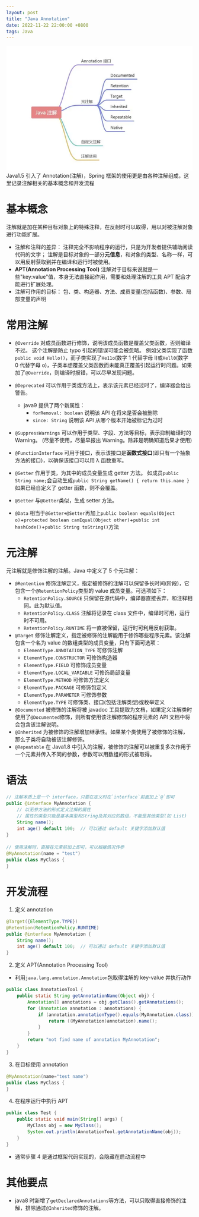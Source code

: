 ```yaml
---
layout: post
title: "Java Annotation"
date: 2022-11-22 22:00:00 +0800
tags: Java
---
```


![annotation](/assets/images/2022-11-22-Java_Annotation_1.webp)
Java1.5 引入了 Annotation(注解)，Spring 框架的使用更是由各种注解组成，这里记录注解相关的基本概念和开发流程

# 基本概念

注解就是加在某种目标对象上的特殊注释，在反射时可以取得，用以对被注解对象进行功能扩展。

- 注解和注释的差异：
  注释完全不影响程序的运行，只是为开发者提供辅助阅读代码的文字；
  注解是目标对象的一部分**元信息**，和对象的类型、名称一样，可以用反射获取到并在编译和运行时被使用。
- **APT(Annotation Processing Tool)**
  注解对于目标来说就是一些"key:value"值，本身无法直接起作用，需要和处理注解的工具 APT 配合才能进行扩展处理。
- 注解可作用的目标：
  包、类、构造器、方法、成员变量(包括函数)、参数、局部变量的声明

# 常用注解

- `@Override`
  对成员函数进行修饰，说明该成员函数是覆盖父类函数，否则编译不过。
  这个注解是防止 typo 引起的错误可能会被忽略。
  例如父类实现了函数`public void Hello()`，而子类实现了`He11o`(数字 1 代替字母 l)或`Hell0`(数字 0 代替字母 o)，子类本想覆盖父类函数而未能真正覆盖引起运行时问题。如果加了`@Override`，则编译时报错，可以尽早发现问题。

- `@Deprecated`
  可以作用于类或方法上，表示该元素已经过时了，编译器会给出警告。

  - java9 提供了两个新属性：
    - `forRemoval: boolean` 说明该 API 在将来是否会被删除
    - `since: String` 说明该 API 从哪个版本开始被标记为过时

- `@SuppressWarnings`
  可以作用于类型、字段、方法等目标，表示抑制编译时的 Warning。
  (尽量不使用，尽量早报出 Warning。除非是明确知道后果才使用)

- `@FunctionInterface`
  可用于接口，表示该接口是**函数式接口**(即只有一个抽象方法的接口)，以确保该接口可以用 λ 函数重写。

- `@Getter`
  作用于类，为其中的成员变量生成 getter 方法。
  如成员`public String name;`会自动生成`public String getName() { return this.name }`
  如果已经自定义了 getter 函数，则不会覆盖。

- `@Setter`
  与`@Getter`类似，生成 setter 方法。

- `@Data`
  相当于`@Getter+@Setter`再加上`public boolean equals(Object o)`+`protected boolean canEqual(Object other)`+`public int hashCode()`+`public String toString()`方法

# 元注解

元注解就是修饰注解的注解。Java 中定义了 5 个元注解：

- `@Rentention`
  修饰注解定义，指定被修饰的注解可以保留多长时间(阶段)，它包含一个`@RetentionPolicy`类型的 value 成员变量。可选项如下：
  - `RetentionPolicy.SOURCE` 只保留在源代码中，编译器直接丢弃，和注释相同。此为默认值。
  - `RetentionPolicy.CLASS` 注解将记录在 class 文件中，编译时可用，运行时不可用。
  - `RetentionPolicy.RUNTIME` 将一直被保留，运行时可利用反射获取。
- `@Target`
  修饰注解定义，指定被修饰的注解能用于修饰哪些程序元素。该注解包含一个名为 value 的数组类型的成员变量，只有下面可选项：
  - `ElementType.ANNOTATION_TYPE` 可修饰注解
  - `ElementType.CONSTRUCTOR` 可修饰构造器
  - `ElementType.FIELD` 可修饰成员变量
  - `ElementType.LOCAL_VARIABLE` 可修饰局部变量
  - `ElementType.METHOD` 可修饰方法定义
  - `ElementType.PACKAGE` 可修饰包定义
  - `ElementType.PARAMETER` 可修饰参数
  - `ElementType.TYPE` 可修饰类、接口(包括注解类型)或枚举定义
- `@Documented`
  被修饰的注解将被 javadoc 工具提取为文档，如果定义注解类时使用了`@Documented`修饰，则所有使用该注解修饰的程序元素的 API 文档中将会包含该注解说明。
- `@Inherited`
  为被修饰的注解增加继承性。如果某个类使用了被修饰的注解，那么子类将自动被该注解修饰。
- `@Repeatable`
  在 Java1.8 中引入的注解，被修饰的注解可以被重复多次作用于一个元素并传入不同的参数，参数可以用数组的形式被取得。

# 语法

```Java
// 注解本质上是一个 interface，只要在定义时在`interface`前面加上`@`即可
public @interface MyAnnotation {
    // 以无参方法的形式定义注解的属性
    // 属性的类型只能是基本类型和String及其对应的数组，不能是其他类型(如 List)
    String name();
    int age() default 100;  // 可以通过 default 关键字添加默认值
}

// 使用注解时，直接在元素前加上即可，可以根据情况传参
@MyAnnotation(name = "test")
public class MyClass {
}
```

# 开发流程

1. 定义 annotation

```Java
@Target({ElementType.TYPE})
@Retention(RetentionPolicy.RUNTIME)
public @interface MyAnnotation {
    String name();
    int age() default 100;  // 可以通过 default 关键字添加默认值
}
```

2. 定义 APT(Annotation Processing Tool)

- 利用`java.lang.annotation.Annotation`包取得注解的 key-value 并执行动作

```Java
public class AnnotationTool {
    public static String getAnnotationName(Object obj) {
        Annotation[] annotations = obj.getClass().getAnnotations();
        for (Annotation annotation : annotations) {
            if (annotation.annotationType().equals(MyAnnotation.class)) {
                return ((MyAnnotation)annotation).name();
            }
        }
        return "not find name of annotation MyAnnotation";
    }
}
```

3. 在目标使用 annotation

```Java
@MyAnnotation(name="test name")
public class MyClass {
}
```

4. 在程序运行中执行 APT

```Java
public class Test {
    public static void main(String[] args) {
        MyClass obj = new MyClass();
        System.out.println(AnnotationTool.getAnnotationName(obj));
    }
}
```

- 通常步骤 4 是通过框架代码实现的，会隐藏在启动流程中

# 其他要点

- java8 时新增了`getDeclaredAnnotations`等方法，可以只取得直接修饰的注解，排除通过`@Inherited`修饰的注解。

